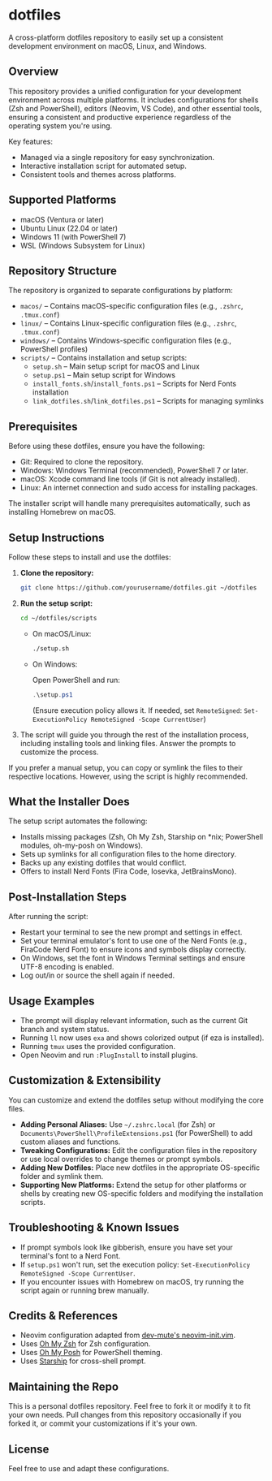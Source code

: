 # dotfiles

A cross-platform dotfiles repository to easily set up a consistent development environment on macOS, Linux, and Windows.

## Overview

This repository provides a unified configuration for your development environment across multiple platforms. It includes configurations for shells (Zsh and PowerShell), editors (Neovim, VS Code), and other essential tools, ensuring a consistent and productive experience regardless of the operating system you're using.

Key features:

-   Managed via a single repository for easy synchronization.
-   Interactive installation script for automated setup.
-   Consistent tools and themes across platforms.

## Supported Platforms

-   macOS (Ventura or later)
-   Ubuntu Linux (22.04 or later)
-   Windows 11 (with PowerShell 7)
-   WSL (Windows Subsystem for Linux)

## Repository Structure

The repository is organized to separate configurations by platform:

-   `macos/` – Contains macOS-specific configuration files (e.g., `.zshrc`, `.tmux.conf`)
-   `linux/` – Contains Linux-specific configuration files (e.g., `.zshrc`, `.tmux.conf`)
-   `windows/` – Contains Windows-specific configuration files (e.g., PowerShell profiles)
-   `scripts/` – Contains installation and setup scripts:
    -   `setup.sh` – Main setup script for macOS and Linux
    -   `setup.ps1` – Main setup script for Windows
    -   `install_fonts.sh`/`install_fonts.ps1` – Scripts for Nerd Fonts installation
    -   `link_dotfiles.sh`/`link_dotfiles.ps1` – Scripts for managing symlinks

## Prerequisites

Before using these dotfiles, ensure you have the following:

-   Git: Required to clone the repository.
-   Windows: Windows Terminal (recommended), PowerShell 7 or later.
-   macOS: Xcode command line tools (if Git is not already installed).
-   Linux: An internet connection and sudo access for installing packages.

The installer script will handle many prerequisites automatically, such as installing Homebrew on macOS.

## Setup Instructions

Follow these steps to install and use the dotfiles:

1.  **Clone the repository:**

    ```bash
    git clone https://github.com/yourusername/dotfiles.git ~/dotfiles
    ```

2.  **Run the setup script:**

    ```bash
    cd ~/dotfiles/scripts
    ```

    -   On macOS/Linux:

        ```bash
        ./setup.sh
        ```

    -   On Windows:

        Open PowerShell and run:

        ```powershell
        .\setup.ps1
        ```

        (Ensure execution policy allows it. If needed, set `RemoteSigned`: `Set-ExecutionPolicy RemoteSigned -Scope CurrentUser`)

3.  The script will guide you through the rest of the installation process, including installing tools and linking files. Answer the prompts to customize the process.

If you prefer a manual setup, you can copy or symlink the files to their respective locations. However, using the script is highly recommended.

## What the Installer Does

The setup script automates the following:

-   Installs missing packages (Zsh, Oh My Zsh, Starship on \*nix; PowerShell modules, oh-my-posh on Windows).
-   Sets up symlinks for all configuration files to the home directory.
-   Backs up any existing dotfiles that would conflict.
-   Offers to install Nerd Fonts (Fira Code, Iosevka, JetBrainsMono).

## Post-Installation Steps

After running the script:

-   Restart your terminal to see the new prompt and settings in effect.
-   Set your terminal emulator's font to use one of the Nerd Fonts (e.g., FiraCode Nerd Font) to ensure icons and symbols display correctly.
-   On Windows, set the font in Windows Terminal settings and ensure UTF-8 encoding is enabled.
-   Log out/in or source the shell again if needed.

## Usage Examples

-   The prompt will display relevant information, such as the current Git branch and system status.
-   Running `ll` now uses `exa` and shows colorized output (if eza is installed).
-   Running `tmux` uses the provided configuration.
-   Open Neovim and run `:PlugInstall` to install plugins.

## Customization & Extensibility

You can customize and extend the dotfiles setup without modifying the core files.

-   **Adding Personal Aliases:** Use `~/.zshrc.local` (for Zsh) or `Documents\PowerShell\ProfileExtensions.ps1` (for PowerShell) to add custom aliases and functions.
-   **Tweaking Configurations:** Edit the configuration files in the repository or use local overrides to change themes or prompt symbols.
-   **Adding New Dotfiles:** Place new dotfiles in the appropriate OS-specific folder and symlink them.
-   **Supporting New Platforms:** Extend the setup for other platforms or shells by creating new OS-specific folders and modifying the installation scripts.

## Troubleshooting & Known Issues

-   If prompt symbols look like gibberish, ensure you have set your terminal's font to a Nerd Font.
-   If `setup.ps1` won't run, set the execution policy: `Set-ExecutionPolicy RemoteSigned -Scope CurrentUser`.
-   If you encounter issues with Homebrew on macOS, try running the script again or running brew manually.

## Credits & References

-   Neovim configuration adapted from [dev-mute's neovim-init.vim](https://github.com/dev-mute/neovim-init.vim).
-   Uses [Oh My Zsh](https://ohmyz.sh/) for Zsh configuration.
-   Uses [Oh My Posh](https://ohmyposh.dev/) for PowerShell theming.
-   Uses [Starship](https://starship.rs/) for cross-shell prompt.

## Maintaining the Repo

This is a personal dotfiles repository. Feel free to fork it or modify it to fit your own needs. Pull changes from this repository occasionally if you forked it, or commit your customizations if it's your own.

## License

Feel free to use and adapt these configurations.